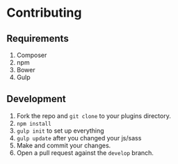 # Contributing #

## Requirements
1. Composer
2. npm
3. Bower
4. Gulp

## Development

1. Fork the repo and `git clone` to your plugins directory.
2. `npm install`
3. `gulp init` to set up everything
4. `gulp update` after you changed your js/sass
4. Make and commit your changes.
5. Open a pull request against the `develop` branch.
